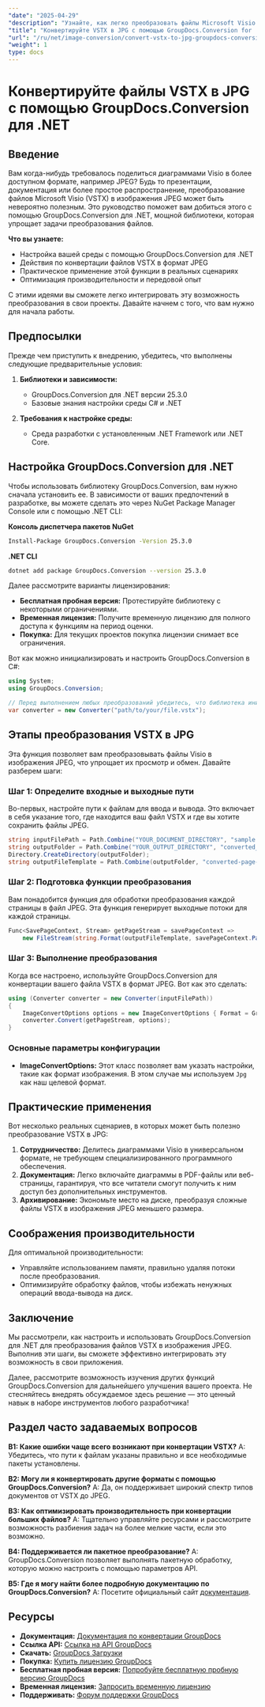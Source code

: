 ```yaml
---
"date": "2025-04-29"
"description": "Узнайте, как легко преобразовать файлы Microsoft Visio (VSTX) в изображения JPEG с помощью GroupDocs.Conversion для .NET. Следуйте этому пошаговому руководству для эффективного преобразования изображений."
"title": "Конвертируйте VSTX в JPG с помощью GroupDocs.Conversion for .NET&#58; Подробное руководство"
"url": "/ru/net/image-conversion/convert-vstx-to-jpg-groupdocs-conversion-dotnet/"
"weight": 1
type: docs
---
```

# Конвертируйте файлы VSTX в JPG с помощью GroupDocs.Conversion для .NET

## Введение
Вам когда-нибудь требовалось поделиться диаграммами Visio в более доступном формате, например JPEG? Будь то презентации, документация или более простое распространение, преобразование файлов Microsoft Visio (VSTX) в изображения JPEG может быть невероятно полезным. Это руководство поможет вам добиться этого с помощью GroupDocs.Conversion для .NET, мощной библиотеки, которая упрощает задачи преобразования файлов.

**Что вы узнаете:**
- Настройка вашей среды с помощью GroupDocs.Conversion для .NET
- Действия по конвертации файлов VSTX в формат JPEG
- Практическое применение этой функции в реальных сценариях
- Оптимизация производительности и передовой опыт

С этими идеями вы сможете легко интегрировать эту возможность преобразования в свои проекты. Давайте начнем с того, что вам нужно для начала работы.

## Предпосылки
Прежде чем приступить к внедрению, убедитесь, что выполнены следующие предварительные условия:

1. **Библиотеки и зависимости:**
   - GroupDocs.Conversion для .NET версии 25.3.0
   - Базовые знания настройки среды C# и .NET

2. **Требования к настройке среды:**
   - Среда разработки с установленным .NET Framework или .NET Core.

## Настройка GroupDocs.Conversion для .NET
Чтобы использовать библиотеку GroupDocs.Conversion, вам нужно сначала установить ее. В зависимости от ваших предпочтений в разработке, вы можете сделать это через NuGet Package Manager Console или с помощью .NET CLI:

**Консоль диспетчера пакетов NuGet**
```bash
Install-Package GroupDocs.Conversion -Version 25.3.0
```

**.NET CLI**
```bash
dotnet add package GroupDocs.Conversion --version 25.3.0
```

Далее рассмотрите варианты лицензирования:
- **Бесплатная пробная версия:** Протестируйте библиотеку с некоторыми ограничениями.
- **Временная лицензия:** Получите временную лицензию для полного доступа к функциям на период оценки.
- **Покупка:** Для текущих проектов покупка лицензии снимает все ограничения.

Вот как можно инициализировать и настроить GroupDocs.Conversion в C#:
```csharp
using System;
using GroupDocs.Conversion;

// Перед выполнением любых преобразований убедитесь, что библиотека инициализирована.
var converter = new Converter("path/to/your/file.vstx");
```

## Этапы преобразования VSTX в JPG
Эта функция позволяет вам преобразовывать файлы Visio в изображения JPEG, что упрощает их просмотр и обмен. Давайте разберем шаги:

### Шаг 1: Определите входные и выходные пути
Во-первых, настройте пути к файлам для ввода и вывода. Это включает в себя указание того, где находится ваш файл VSTX и где вы хотите сохранить файлы JPEG.
```csharp
string inputFilePath = Path.Combine("YOUR_DOCUMENT_DIRECTORY", "sample.vstx");
string outputFolder = Path.Combine("YOUR_OUTPUT_DIRECTORY", "converted_images");
Directory.CreateDirectory(outputFolder);
string outputFileTemplate = Path.Combine(outputFolder, "converted-page-{0}.jpg");
```

### Шаг 2: Подготовка функции преобразования
Вам понадобится функция для обработки преобразования каждой страницы в файл JPEG. Эта функция генерирует выходные потоки для каждой страницы.
```csharp
Func<SavePageContext, Stream> getPageStream = savePageContext => 
    new FileStream(string.Format(outputFileTemplate, savePageContext.Page), FileMode.Create);
```

### Шаг 3: Выполнение преобразования
Когда все настроено, используйте GroupDocs.Conversion для конвертации вашего файла VSTX в формат JPEG. Вот как это сделать:
```csharp
using (Converter converter = new Converter(inputFilePath))
{
    ImageConvertOptions options = new ImageConvertOptions { Format = GroupDocs.Conversion.FileTypes.ImageFileType.Jpg };
    converter.Convert(getPageStream, options);
}
```

### Основные параметры конфигурации
- **ImageConvertOptions:** Этот класс позволяет вам указать настройки, такие как формат изображения. В этом случае мы используем `Jpg` как наш целевой формат.

## Практические применения
Вот несколько реальных сценариев, в которых может быть полезно преобразование VSTX в JPG:
1. **Сотрудничество:** Делитесь диаграммами Visio в универсальном формате, не требующем специализированного программного обеспечения.
2. **Документация:** Легко включайте диаграммы в PDF-файлы или веб-страницы, гарантируя, что все читатели смогут получить к ним доступ без дополнительных инструментов.
3. **Архивирование:** Экономьте место на диске, преобразуя сложные файлы VSTX в изображения JPEG меньшего размера.

## Соображения производительности
Для оптимальной производительности:
- Управляйте использованием памяти, правильно удаляя потоки после преобразования.
- Оптимизируйте обработку файлов, чтобы избежать ненужных операций ввода-вывода на диск.

## Заключение
Мы рассмотрели, как настроить и использовать GroupDocs.Conversion для .NET для преобразования файлов VSTX в изображения JPEG. Выполнив эти шаги, вы сможете эффективно интегрировать эту возможность в свои приложения.

Далее, рассмотрите возможность изучения других функций GroupDocs.Conversion для дальнейшего улучшения вашего проекта. Не стесняйтесь внедрять обсуждаемое здесь решение — это ценный навык в наборе инструментов любого разработчика!

## Раздел часто задаваемых вопросов
**В1: Какие ошибки чаще всего возникают при конвертации VSTX?**
A: Убедитесь, что пути к файлам указаны правильно и все необходимые пакеты установлены.

**В2: Могу ли я конвертировать другие форматы с помощью GroupDocs.Conversion?**
A: Да, он поддерживает широкий спектр типов документов от VSTX до JPEG.

**В3: Как оптимизировать производительность при конвертации больших файлов?**
A: Тщательно управляйте ресурсами и рассмотрите возможность разбиения задач на более мелкие части, если это возможно.

**В4: Поддерживается ли пакетное преобразование?**
A: GroupDocs.Conversion позволяет выполнять пакетную обработку, которую можно настроить с помощью параметров API.

**В5: Где я могу найти более подробную документацию по GroupDocs.Conversion?**
A: Посетите официальный сайт [документация](https://docs.groupdocs.com/conversion/net/).

## Ресурсы
- **Документация:** [Документация по конвертации GroupDocs](https://docs.groupdocs.com/conversion/net/)
- **Ссылка API:** [Ссылка на API GroupDocs](https://reference.groupdocs.com/conversion/net/)
- **Скачать:** [GroupDocs Загрузки](https://releases.groupdocs.com/conversion/net/)
- **Покупка:** [Купить лицензию GroupDocs](https://purchase.groupdocs.com/buy)
- **Бесплатная пробная версия:** [Попробуйте бесплатную пробную версию GroupDocs](https://releases.groupdocs.com/conversion/net/)
- **Временная лицензия:** [Запросить временную лицензию](https://purchase.groupdocs.com/temporary-license/)
- **Поддерживать:** [Форум поддержки GroupDocs](https://forum.groupdocs.com/c/conversion/10)
